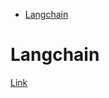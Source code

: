 <!--ts-->
* [Langchain](#langchain)

<!-- Created by https://github.com/ekalinin/github-markdown-toc -->
<!-- Added by: gil_diy, at: Tue 18 Apr 2023 11:45:21 PM IDT -->

<!--te-->

# Langchain

[Link](https://github.com/hwchase17/langchain)



